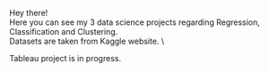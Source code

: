 Hey there! \
Here you can see my 3 data science projects regarding Regression, Classification and Clustering. \
Datasets are taken from Kaggle website. \

Tableau project is in progress.
